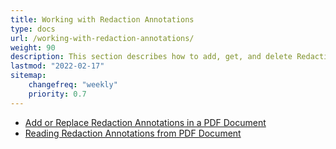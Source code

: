 ```yaml
---
title: Working with Redaction Annotations
type: docs
url: /working-with-redaction-annotations/
weight: 90
description: This section describes how to add, get, and delete Redaction annotations from your PDF document.
lastmod: "2022-02-17"
sitemap:
    changefreq: "weekly"
    priority: 0.7
---
```


- [Add or Replace Redaction Annotations in a PDF Document](/pdf/add-or-replace-redaction-annotations-in-a-pdf-document/)
- [Reading Redaction Annotations from PDF Document](/pdf/reading-redaction-annotations-from-pdf-document/)
